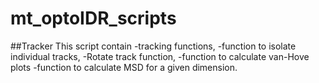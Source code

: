 # mt_optoIDR_scripts

##Tracker 
This script contain 
-tracking functions,
-function to isolate individual tracks, 
-Rotate track function, 
-function to calculate van-Hove plots 
-function to calculate MSD for a given dimension. 

